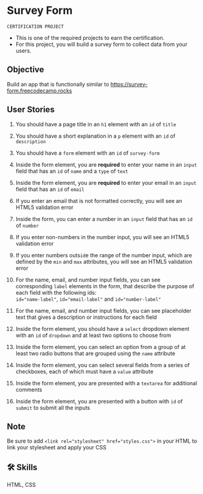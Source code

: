 # Survey Form

`CERTIFICATION PROJECT`

- This is one of the required projects to earn the certification.
- For this project, you will build a survey form to collect data from your users.

## Objective
Build an app that is functionally similar to https://survey-form.freecodecamp.rocks

## User Stories

1. You should have a page title in an `h1` element with an `id` of `title`

2. You should have a short explanation in a `p` element with an `id` of `description`

3. You should have a `form` element with an `id` of `survey-form`

4.  Inside the form element, you are **required** to enter your name in an `input` field that has an `id` of `name` and a `type` of `text`

5. Inside the form element, you are **required** to enter your email in an `input` field that has an `id` of `email`

6. If you enter an email that is not formatted correctly, you will see an HTML5 validation error

7. Inside the form, you can enter a number in an `input` field that has an `id` of `number`

8. If you enter non-numbers in the number input, you will see an HTML5 validation error

9. If you enter numbers outs`id`e the range of the number input, which are defined by the `min` and `max` attributes, you will see an HTML5 validation error

10. For the name, email, and number input fields, you can see corresponding `label` elements in the form, that describe the purpose of each field with the following ids:<br>
`id="name-label"`, `id="email-label"` and `id="number-label"`

11. For the name, email, and number input fields, you can see placeholder text that gives a description or instructions for each field

12. Inside the form element, you should have a `select` dropdown element with an `id` of `dropdown` and at least two options to choose from

13. Inside the form element, you can select an option from a group of at least two radio buttons that are grouped using the `name` attribute

14. Inside the form element, you can select several fields from a series of checkboxes, each of which must have a `value` attribute

15. Inside the form element, you are presented with a `textarea` for additional comments

16. Inside the form element, you are presented with a button with `id` of `submit` to submit all the inputs

## Note
Be sure to add ```<link rel="stylesheet" href="styles.css">``` in your HTML to link your stylesheet and apply your CSS

## 🛠 Skills
HTML, CSS
